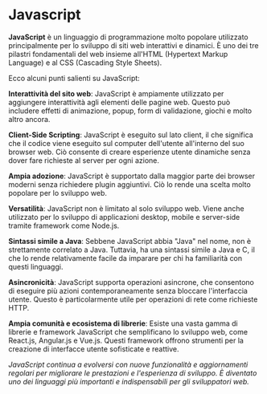 # Javascript

**JavaScript** è un linguaggio di programmazione molto popolare utilizzato principalmente per lo sviluppo di siti web interattivi e dinamici. È uno dei tre pilastri fondamentali del web insieme all'HTML (Hypertext Markup Language) e al CSS (Cascading Style Sheets).

Ecco alcuni punti salienti su JavaScript:

**Interattività del sito web**:
JavaScript è ampiamente utilizzato per aggiungere interattività agli elementi delle pagine web. Questo può includere effetti di animazione, popup, form di validazione, giochi e molto altro ancora.

**Client-Side Scripting**:
JavaScript è eseguito sul lato client, il che significa che il codice viene eseguito sul computer dell'utente all'interno del suo browser web. Ciò consente di creare esperienze utente dinamiche senza dover fare richieste al server per ogni azione.

**Ampia adozione**: 
JavaScript è supportato dalla maggior parte dei browser moderni senza richiedere plugin aggiuntivi. Ciò lo rende una scelta molto popolare per lo sviluppo web.

**Versatilità**: 
JavaScript non è limitato al solo sviluppo web. Viene anche utilizzato per lo sviluppo di applicazioni desktop, mobile e server-side tramite framework come Node.js.

**Sintassi simile a Java**: 
Sebbene JavaScript abbia "Java" nel nome, non è strettamente correlato a Java. Tuttavia, ha una sintassi simile a Java e C, il che lo rende relativamente facile da imparare per chi ha familiarità con questi linguaggi.

**Asincronicità**: 
JavaScript supporta operazioni asincrone, che consentono di eseguire più azioni contemporaneamente senza bloccare l'interfaccia utente. Questo è particolarmente utile per operazioni di rete come richieste HTTP.

**Ampia comunità e ecosistema di librerie**: 
Esiste una vasta gamma di librerie e framework JavaScript che semplificano lo sviluppo web, come React.js, Angular.js e Vue.js. Questi framework offrono strumenti per la creazione di interfacce utente sofisticate e reattive.

*JavaScript continua a evolversi con nuove funzionalità e aggiornamenti regolari per migliorare le prestazioni e l'esperienza di sviluppo. È diventato uno dei linguaggi più importanti e indispensabili per gli sviluppatori web.*